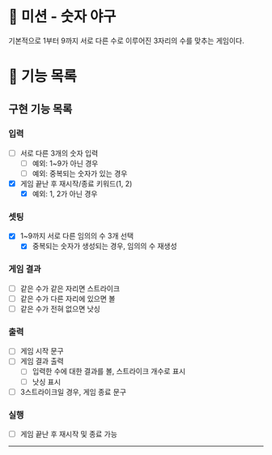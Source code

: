 # 🚀 미션 - 숫자 야구

기본적으로 1부터 9까지 서로 다른 수로 이루어진 3자리의 수를 맞추는 게임이다.

# 📖 기능 목록

## 구현 기능 목록

### 입력

- [ ] 서로 다른 3개의 숫자 입력
    - [ ] 예외: 1~9가 아닌 경우
    - [ ] 예외: 중복되는 숫자가 있는 경우
- [x] 게임 끝난 후 재시작/종료 키워드(1, 2)
    - [x] 예외: 1, 2가 아닌 경우

### 셋팅

- [x] 1~9까지 서로 다른 임의의 수 3개 선택
    -  [x] 중복되는 숫자가 생성되는 경우, 임의의 수 재생성

### 게임 결과

- [ ] 같은 수가 같은 자리면 스트라이크
- [ ] 같은 수가 다른 자리에 있으면 볼
- [ ] 같은 수가 전혀 없으면 낫싱

### 출력

- [ ] 게임 시작 문구
- [ ] 게임 결과 출력
    - [ ] 입력한 수에 대한 결과를 볼, 스트라이크 개수로 표시
    - [ ] 낫싱 표시
- [ ] 3스트라이크일 경우, 게임 종료 문구

### 실행

- [ ] 게임 끝난 후 재시작 및 종료 가능

---
